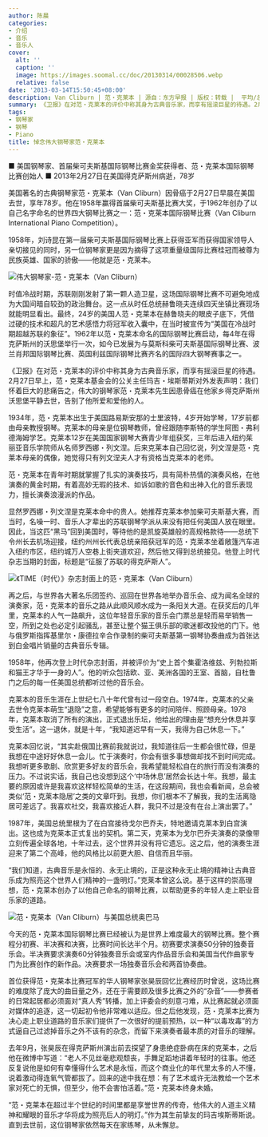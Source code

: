 ```yaml
---
author: 陈晨
categories:
- 介绍
- 音乐
- 音乐人
cover:
  alt: ''
  caption: ''
  image: https://images.soomal.cc/doc/20130314/00028506.webp
  relative: false
date: '2013-03-14T15:50:45+08:00'
description: Van Cliburn | 范・克莱本 | 源自：东方早报 | 版权：转载 |  平均/总评分：10.00/10
summary: 《卫报》在对范・克莱本的评价中称其身为古典音乐家，而享有摇滚巨星的待遇。2月27日早上，范・克莱本基金会的公关主任玛吉・埃斯蒂斯对外发表声明：我们怀着巨大的悲痛告之，伟大的钢琴家范・克莱本先生因患骨癌在他家乡得克萨斯州沃思堡平静去世，告别了他所爱和爱他的人。
tags:
- 钢琴家
- 钢琴
- Piano
title: 悼念伟大钢琴家范・克莱本
---
```


■ 美国钢琴家、首届柴可夫斯基国际钢琴比赛金奖获得者、范・克莱本国际钢琴比赛创始人
■ 2013年2月27日在美国得克萨斯州病逝，78岁



美国著名的古典钢琴家范・克莱本（Van Cliburn）因骨癌于2月27日早晨在美国去世，享年78岁。他在1958年赢得首届柴可夫斯基比赛大奖，于1962年创办了以自己名字命名的世界四大钢琴比赛之一：范・克莱本国际钢琴比赛（Van Cliburn International Piano Competition）。

1958年，刘诗昆在第一届柴可夫斯基国际钢琴比赛上获得亚军而获得国家领导人亲切接见的同时，另一位钢琴家更是因为摘得了这项重量级国际比赛桂冠而被尊为民族英雄、国家的骄傲――他就是范・克莱本。

![伟大钢琴家-范・克莱本（Van Cliburn）](https://images.soomal.cc/doc/20130314/00028503.webp)





时值冷战时期，苏联刚刚发射了第一颗人造卫星，这场国际钢琴比赛不可避免地成为大国间暗自较劲的政治舞台。这一点从时任总统赫鲁晓夫连续四天坐镇比赛现场就能明显看出。最终，24岁的美国人范・克莱本在赫鲁晓夫的眼皮子底下，凭借过硬的技术和超凡的艺术感悟力将冠军收入囊中，在当时被宣传为“美国在冷战时期超越苏联的象征”。1962年以范・克莱本命名的国际钢琴比赛启动，每4年在得克萨斯州的沃思堡举行一次，如今已发展为与莫斯科柴可夫斯基国际钢琴比赛、波兰肖邦国际钢琴比赛、英国利兹国际钢琴比赛齐名的国际四大钢琴赛事之一。

《卫报》在对范・克莱本的评价中称其身为古典音乐家，而享有摇滚巨星的待遇。2月27日早上，范・克莱本基金会的公关主任玛吉・埃斯蒂斯对外发表声明：我们怀着巨大的悲痛告之，伟大的钢琴家范・克莱本先生因患骨癌在他家乡得克萨斯州沃思堡平静去世，告别了他所爱和爱他的人。

1934年，范・克莱本出生于美国路易斯安那的士里波特，4岁开始学琴，17岁前都由母亲教授钢琴。克莱本的母亲是位钢琴教师，曾经跟随李斯特的学生阿图・弗利德海姆学艺。克莱本12岁在美国国家钢琴大赛青少年组获奖，三年后进入纽约茱丽亚音乐学院师从名师罗西娜・列文涅。后来克莱本自己回忆说，列文涅是范・克莱本母亲的偶像，她觉得只有列文涅夫人才有资格当克莱本的老师。

范・克莱本在青年时期就掌握了扎实的演奏技巧，具有简朴热情的演奏风格，在他演奏的黄金时期，有着高妙无瑕的技术、如诉如歌的音色和出神入化的音乐表现力，擅长演奏浪漫派的作品。

显然罗西娜・列文涅是克莱本命中的贵人。她推荐克莱本参加柴可夫斯基大赛，而当时，名噪一时、音乐人才辈出的苏联钢琴学派从来没有把任何美国人放在眼里。因此，当这匹“黑马”回到美国时，等待他的是凯旋英雄般的高规格款待――总统下令州长去机场迎接，纽约州州长代表总统亲陪获冠军的范・克莱本坐着敞篷汽车进入纽约市区，纽约城万人空巷上街夹道欢迎，然后他又得到总统接见。他登上时代杂志当期的封面，标题是“征服了苏联的得克萨斯人”。

![《TIME（时代）》杂志封面上的范・克莱本（Van Cliburn）](https://images.soomal.cc/doc/20130314/00028504.webp)





再之后，与世界各大著名乐团签约、巡回在世界各地举办音乐会、成为闻名全球的演奏家，范・克莱本的音乐之路从此顺风顺水成为一条阳关大道。在获奖后的几年里，克莱本的人气一路飙升，这位年轻音乐家的音乐会门票总是轻而易举销售一空，所到之处也必定引起骚乱，甚至让整个猫王俱乐部的歌迷都改投他的门下。他与俄罗斯指挥基里尔・康德拉辛合作录制的柴可夫斯基第一钢琴协奏曲成为首张达到白金唱片销量的古典音乐专辑。

1958年，他再次登上时代杂志封面，并被评价为“史上首个集霍洛维兹、列勃拉斯和猫王才华于一身的人”。他的听众包括欧、亚、美洲各国的王室、首脑，自杜鲁门之后的每一任美国总统都听过他的音乐会。

克莱本的音乐生涯在上世纪七八十年代曾有过一段空白。1974年，克莱本的父亲去世令克莱本萌生“退隐”之意，希望能够有更多的时间陪伴、照顾母亲。1978年，克莱本取消了所有的演出，正式退出乐坛，他给出的理由是“想充分休息并享受生活”。这一退休，就是十年，“我知道迟早有一天，我得为自己休息一下。”

克莱本回忆说，“其实赴俄国比赛前我就说过，我知道往后一生都会很忙碌，但是我想在中途好好休息一会儿。忙于演奏时，你会有很多事想做却找不到时间完成。我想听更多歌剧、欣赏更多好友的音乐会，我希望能轻松自在的旅行而没有演奏的压力。不过说实话，我自己也没想到这个‘中场休息’居然会长达十年。我想，最主要的原因或许是我喜欢这样轻松简单的生活，在这段期间，我也会看新闻，总会被类似‘范・克莱本隐居’之类的文章吓到。我想，你们根本不了解我，我的生活离隐居可差远了。我喜欢社交，我喜欢接近人群，我只不过是没有在台上演出罢了。”

1987年，美国总统里根为了在白宫接待戈尔巴乔夫，特地邀请克莱本到白宫演出。这也成为克莱本正式复出的契机。第二天，克莱本为戈尔巴乔夫演奏的录像带立刻传遍全球各地，十年过去，这个世界并没有将它遗忘。这之后，他的演奏生涯迎来了第二个高峰，他的风格比以前更大胆、自信而且华丽。

“我们知道，古典音乐是永恒的、永无止境的，正是这种永无止境的精神让古典音乐成为照亮这个世界人们精神的一盏明灯。”克莱本曾这么说。基于这样的崇高理想，范・克莱本创办了以他自己命名的钢琴比赛，以帮助更多的年轻人走上职业音乐家的道路。

![范・克莱本（Van Cliburn）与美国总统奥巴马](https://images.soomal.cc/doc/20130314/00028505.webp)





今天的范・克莱本国际钢琴比赛已经被认为是世界上难度最大的钢琴比赛。整个赛程分初赛、半决赛和决赛，比赛时间长达半个月。初赛要求演奏50分钟的独奏音乐会。半决赛要求演奏60分钟独奏音乐会或室内作品音乐会和美国当代作曲家专门为比赛创作的新作品。决赛要求一场独奏音乐会和两首协奏曲。

首位获得范・克莱本比赛冠军的华人钢琴家张昊辰回忆比赛经历时曾说，这场比赛的难度除了庞大的曲目量之外，还在于需要顾及很多比赛之外的“杂音”――参赛者的日常起居都必须面对“真人秀”转播，加上评委会的刻意刁难，从比赛起就必须面对媒体的追逐，这一切起初令他非常难以适应。但之后他发现，范・克莱本比赛为决心走上职业道路的音乐家们提供了一次很好的提前预热，以一种“以毒攻毒”的方式逼自己过滤掉音乐之外不该有的杂念，而留下来演奏者最本质的对音乐的理解。

去年9月，张昊辰在得克萨斯州演出前去探望了身患绝症卧病在床的克莱本，之后他在微博中写道：“老人不见丝毫悲观颓丧，手舞足蹈地讲着年轻时的往事。他还反复说他是如何有幸懂得什么艺术是永恒，而这个商业化的年代里太多的人不懂，说着激动得连氧气管都拔了。回来的途中我在想：有了艺术或许无法教给一个艺术家对死亡的无惧，但至少，他不会害怕活着。”范・克莱本终身未婚。

“范・克莱本在超过半个世纪的时间里都是享誉世界的传奇，他伟大的人道主义精神和耀眼的音乐才华将成为照亮后人的明灯。”作为其生前挚友的玛吉埃斯蒂斯说。直到去世前，这位钢琴家依然每天在家练琴，从未懈怠。